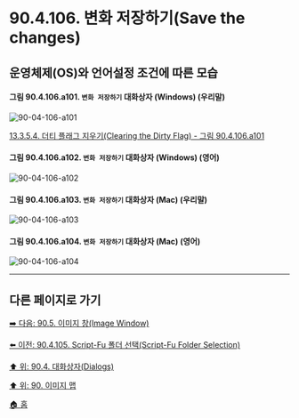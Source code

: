 # 90.4.106. 변화 저장하기(Save the changes)
## 운영체제(OS)와 언어설정 조건에 따른 모습

<a id="90-04-106-a101"></a>

#### 그림 90.4.106.a101. `변화 저장하기` 대화상자 (Windows) (우리말)
![90-04-106-a101](https://github.com/wonder13662/gimp/assets/15767104/35aaa961-74eb-40c4-9b76-ba2c5b756437)

[13.3.5.4. 더티 플래그 지우기(Clearing the Dirty Flag) - 그림 90.4.106.a101](./13-03-05-04-00-clearing_the_dirty_flag.md)

<a id="90-04-106-a102"></a>

#### 그림 90.4.106.a102. `변화 저장하기` 대화상자 (Windows) (영어)
![90-04-106-a102](https://github.com/wonder13662/gimp/assets/15767104/287960bc-d0f2-4a33-8a3b-3b499c7e232e)

<a id="90-04-106-a103"></a>

#### 그림 90.4.106.a103. `변화 저장하기` 대화상자 (Mac) (우리말)
![90-04-106-a103](https://github.com/wonder13662/gimp/assets/15767104/18f76411-d185-49fa-910c-e5515469e72e)

<a id="90-04-106-a104"></a>

#### 그림 90.4.106.a104. `변화 저장하기` 대화상자 (Mac) (영어)
![90-04-106-a104](https://github.com/wonder13662/gimp/assets/15767104/9fafc1b3-156f-4092-a821-20a101f09f2d)

***

## 다른 페이지로 가기

[➡️ 다음: 90.5. 이미지 창(Image Window)](./90-05-00-image_window.md)

[⬅️ 이전: 90.4.105. Script-Fu 폴더 선택(Script-Fu Folder Selection)](./90-04-106-script_fu_folder_selection.md)

[⬆️ 위: 90.4. 대화상자(Dialogs)](./90-04-00-dialogs.md)

[⬆️ 위: 90. 이미지 맵](./90-00-image-map.md)

[🏠 홈](./00-home.md)
